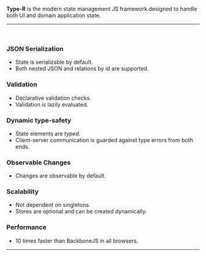 <p class="lead">
	<strong>Type-R</strong> is the modern state management JS framework designed to handle both UI and domain application state.
</p>

<hr/>
<br/>
<div class=row>
<div class=col-third>

### JSON Serialization

* State is serializable by default.
* Both nested JSON and relations by id are supported.

</div>
<div class=col-third>

### Validation

* Declarative validation checks.
* Validation is lazily evaluated.

</div>
<div class=col-third>

### Dynamic type-safety

* State elements are _typed_.
* Client-server communication is guarded against
type errors from both ends.

</div>
</div>

<div class=row>
<div class=col-third>

### Observable Changes

* Changes are observable by default. 

</div>
<div class=col-third>

### Scalability

* Not dependent on singletons.
* Stores are optional and can be created dynamically.

</div>
<div class=col-third>

### Performance

* 10 times faster than BackboneJS in all browsers.

</div>
</div>

<hr/>
